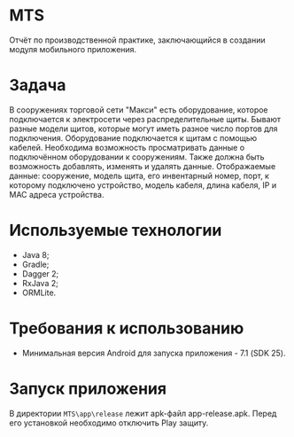 # MTS
Отчёт по производственной практике, заключающийся в создании модуля мобильного приложения.

# Задача
В сооружениях торговой сети "Макси" есть оборудование, которое подключается к электросети через распределительные щиты. 
Бывают разные модели щитов, которые могут иметь разное число портов для подключения. Оборудование подключается к щитам  с помощью кабелей.
Необходима возможность просматривать данные о подключённом оборудовании к сооружениям. Также должна быть возможность добавлять, изменять и удалять данные.
Отображаемые данные: сооружение, модель щита, его инвентарный номер, порт, к которому подключено устройство, модель кабеля, длина кабеля, IP и MAC адреса устройства.

# Используемые технологии

- Java 8;
- Gradle;
- Dagger 2;
- RxJava 2;
- ORMLite.

# Требования к использованию

- Минимальная версия Android для запуска приложения - 7.1 (SDK 25).

# Запуск приложения
В директории `MTS\app\release` лежит apk-файл app-release.apk. Перед его установкой необходимо отключить Play защиту.

